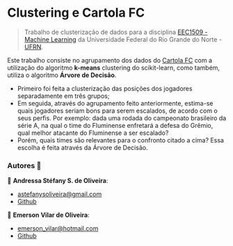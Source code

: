 # Clustering e Cartola FC

> Trabalho de clusterização de dados para a disciplina [EEC1509 - Machine Learning](https://github.com/ivanovitchm/EEC1509_MachineLearning) da Universidade Federal do Rio Grande do Norte - [UFRN](https://www.ufrn.br/).

Este trabalho consiste no agrupamento dos dados do [Cartola FC](https://github.com/henriquepgomide/caRtola) com a utilização do algoritmo **k-means** clustering do scikit-learn, como também, utiliza o algoritmo **Árvore de Decisão**.

- Primeiro foi feita a clusterização das posições dos jogadores separadamente em três grupos;
- Em seguida, através do agrupamento feito anteriormente, estima-se quais jogadores seriam bons para serem escalados, de acordo com o seus perfis. Por exemplo: dada uma rodada do campeonato brasileiro da série A, na qual o time do Fluminense enfretará a defesa do Grêmio, qual melhor atacante do Fluminense a ser escalado?
- Porém, quais times são relevantes para o confronto citado a cima? Essa escolha é feita através da Árvore de Decisão.

### Autores :busts_in_silhouette:

:bust_in_silhouette: __Andressa Stéfany S. de Oliveira__:

* astefanysoliveira@gmail.com
* [Github](https://github.com/andressastefany)

:bust_in_silhouette: __Emerson Vilar de Oliveira__:

* emerson_vilar@hotmail.com
* [Github](https://github.com/EmersonVilar)
